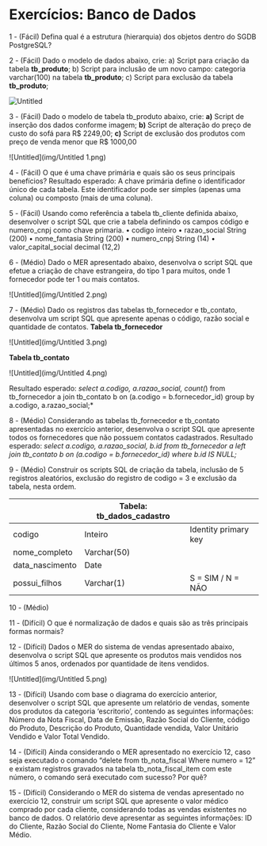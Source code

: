 # Exercícios: Banco de Dados

1 - (Fácil) Defina qual é a estrutura (hierarquia) dos objetos dentro do SGDB PostgreSQL?

2 - (Fácil) Dado o modelo de dados abaixo, crie:
a) Script para criação da tabela **tb_produto**;
b) Script para inclusão de um novo campo: categoria varchar(100) na tabela **tb_produto**;
c) Script para exclusão da tabela **tb_produto**;

![Untitled](img/Untitled.png)

3 - (Fácil) Dado o modelo de tabela tb_produto abaixo, crie:
**a)** Script de inserção dos dados conforme imagem;
**b)** Script de alteração do preço de custo do sofá para R$ 2249,00;
**c)** Script de exclusão dos produtos com preço de venda menor que R$ 1000,00

![Untitled](img/Untitled 1.png)

4 - (Fácil) O que é uma chave primária e quais são os seus principais benefícios?
Resultado esperado:
A chave primária define o identificador único de cada tabela. Este identificador pode ser
simples (apenas uma coluna) ou composto (mais de uma coluna).

5 - (Fácil) Usando como referência a tabela tb_cliente definida abaixo, desenvolver o script
SQL que crie a tabela definindo os campos código e numero_cnpj como chave primaria.
• codigo inteiro
• razao_social String (200)
• nome_fantasia String (200)
• numero_cnpj String (14)
• valor_capital_social decimal (12,2)

6 - (Médio) Dado o MER apresentado abaixo, desenvolva o script SQL que efetue a
criação de chave estrangeira, do tipo 1 para muitos, onde 1 fornecedor pode ter 1 ou mais
contatos.

![Untitled](img/Untitled 2.png)

7 - (Médio) Dado os registros das tabelas tb_fornecedor e tb_contato, desenvolva um
script SQL que apresente apenas o código, razão social e quantidade de contatos.
**Tabela tb_fornecedor**

![Untitled](img/Untitled 3.png)

**Tabela tb_contato**

![Untitled](img/Untitled 4.png)

Resultado esperado:
*select
a.codigo, a.razao_social, count(*)
from tb_fornecedor a
join tb_contato b on (a.codigo = b.fornecedor_id)
group by a.codigo, a.razao_social;*

8 - (Médio) Considerando as tabelas tb_fornecedor e tb_contato apresentadas no exercício
anterior, desenvolva o script SQL que apresente todos os fornecedores que não possuem
contatos cadastrados.
Resultado esperado:
*select
a.codigo, a.razao_social, b.id
from tb_fornecedor a
left join tb_contato b on (a.codigo = b.fornecedor_id)
where b.id IS NULL;*

9 - (Médio) Construir os scripts SQL de criação da tabela, inclusão de 5 registros aleatórios,
exclusão do registro de codigo = 3 e exclusão da tabela, nesta ordem.

|  | Tabela: tb_dados_cadastro |  |
| --- | --- | --- |
| codigo | Inteiro  | Identity primary key |
| nome_completo | Varchar(50) |  |
| data_nascimento | Date |  |
| possui_filhos |  Varchar(1)  | S = SIM / N = NÃO |

10 - (Médio)

11 - (Difícil) O que é normalização de dados e quais são as três principais formas normais?

12 - (Difícil) Dados o MER do sistema de vendas apresentado abaixo, desenvolva o script
SQL que apresente os produtos mais vendidos nos últimos 5 anos, ordenados por
quantidade de itens vendidos.

![Untitled](img/Untitled 5.png)

13 - (Difícil) Usando com base o diagrama do exercício anterior, desenvolver o script SQL
que apresente um relatório de vendas, somente dos produtos da categoria ‘escritorio’,
contendo as seguintes informações: Número da Nota Fiscal, Data de Emissão, Razão
Social do Cliente, código do Produto, Descrição do Produto, Quantidade vendida, Valor
Unitário Vendido e Valor Total Vendido.

14 - (Difícil) Ainda considerando o MER apresentado no exercício 12, caso seja executado
o comando “delete from tb_nota_fiscal Where numero = 12” e existam
registros gravados na tabela tb_nota_fiscal_item com este número, o comando será
executado com sucesso? Por quê?

15 - (Difícil) Considerando o MER do sistema de vendas apresentado no exercício 12,
construir um script SQL que apresente o valor médico comprado por cada cliente,
considerando todas as vendas existentes no banco de dados. O relatório deve apresentar
as seguintes informações: ID do Cliente, Razão Social do Cliente, Nome Fantasia do
Cliente e Valor Médio.